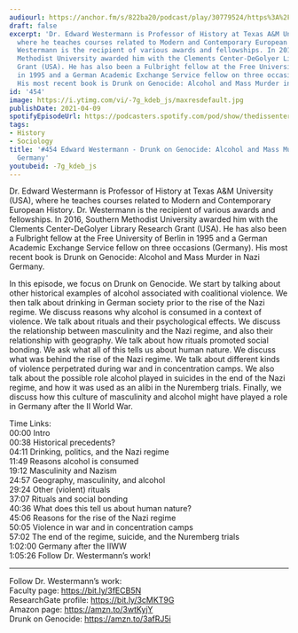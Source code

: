 ```yaml
---
audiourl: https://anchor.fm/s/822ba20/podcast/play/30779524/https%3A%2F%2Fd3ctxlq1ktw2nl.cloudfront.net%2Fstaging%2F2021-3-5%2Fcb05dc44-3431-40d6-1c7c-ce2ca18ef35c.m4a
draft: false
excerpt: 'Dr. Edward Westermann is Professor of History at Texas A&M University (USA),
  where he teaches courses related to Modern and Contemporary European History. Dr.
  Westermann is the recipient of various awards and fellowships. In 2016, Southern
  Methodist University awarded him with the Clements Center-DeGolyer Library Research
  Grant (USA). He has also been a Fulbright fellow at the Free University of Berlin
  in 1995 and a German Academic Exchange Service fellow on three occasions (Germany).
  His most recent book is Drunk on Genocide: Alcohol and Mass Murder in Nazi Germany.'
id: '454'
image: https://i.ytimg.com/vi/-7g_kdeb_js/maxresdefault.jpg
publishDate: 2021-04-09
spotifyEpisodeUrl: https://podcasters.spotify.com/pod/show/thedissenter/episodes/454-Edward-Westermann---Drunk-on-Genocide-Alcohol-and-Mass-Murder-in-Nazi-Germany-eu9qm4
tags:
- History
- Sociology
title: '#454 Edward Westermann - Drunk on Genocide: Alcohol and Mass Murder in Nazi
  Germany'
youtubeid: -7g_kdeb_js
---
```

<div class="timelinks">

Dr. Edward Westermann is Professor of History at Texas A&M University (USA), where he teaches courses related to Modern and Contemporary European History. Dr. Westermann is the recipient of various awards and fellowships. In 2016, Southern Methodist University awarded him with the Clements Center-DeGolyer Library Research Grant (USA). He has also been a Fulbright fellow at the Free University of Berlin in 1995 and a German Academic Exchange Service fellow on three occasions (Germany). His most recent book is Drunk on Genocide: Alcohol and Mass Murder in Nazi Germany.

In this episode, we focus on Drunk on Genocide. We start by talking about other historical examples of alcohol associated with coalitional violence. We then talk about drinking in German society prior to the rise of the Nazi regime. We discuss reasons why alcohol is consumed in a context of violence. We talk about rituals and their psychological effects. We discuss the relationship between masculinity and the Nazi regime, and also their relationship with geography. We talk about how rituals promoted social bonding. We ask what all of this tells us about human nature. We discuss what was behind the rise of the Nazi regime. We talk about different kinds of violence perpetrated during war and in concentration camps. We also talk about the possible role alcohol played in suicides in the end of the Nazi regime, and how it was used as an alibi in the Nuremberg trials. Finally, we discuss how this culture of masculinity and alcohol might have played a role in Germany after the II World War.

Time Links:  
<time>00:00</time> Intro  
<time>00:38</time> Historical precedents?  
<time>04:11</time> Drinking, politics, and the Nazi regime  
<time>11:49</time> Reasons alcohol is consumed  
<time>19:12</time> Masculinity and Nazism   
<time>24:57</time> Geography, masculinity, and alcohol  
<time>29:24</time> Other (violent) rituals  
<time>37:07</time> Rituals and social bonding  
<time>40:36</time> What does this tell us about human nature?  
<time>45:06</time> Reasons for the rise of the Nazi regime   
<time>50:05</time> Violence in war and in concentration camps  
<time>57:02</time> The end of the regime, suicide, and the Nuremberg trials  
<time>1:02:00</time> Germany after the IIWW  
<time>1:05:26</time> Follow Dr. Westermann’s work!

---

Follow Dr. Westermann’s work:  
Faculty page: https://bit.ly/3fECB5N  
ResearchGate profile: https://bit.ly/3cMKT9G  
Amazon page: https://amzn.to/3wtKyjY  
Drunk on Genocide: https://amzn.to/3afRJ5i

</div>

